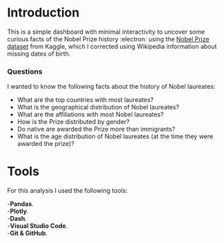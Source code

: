 # Introduction
This is a simple dashboard with minimal interactivity to uncover some curious facts of the Nobel Prize history :electron: using the [Nobel Prize dataset](https://www.kaggle.com/datasets/imdevskp/nobel-prize) from Kaggle, which I corrected using Wikipedia information about missing dates of birth.  

### Questions
I wanted to know the following facts about the history of Nobel laureates:
* What are the top countries with most laureates?
* What is the geographical distribution of Nobel laureates?
* What are the affiliations with most Nobel laureates?
* How is the Prize distributed by gender?
* Do native are awarded the Prize more than immigrants?
* What is the age distribution of Nobel laureates (at the time they were awarded the prize)?

# Tools

For this analysis I used the following tools:

-**Pandas**.\
-**Plotly**.\
-**Dash**.\
-**Visual Studio Code**.\
-**Git & GitHub**.


